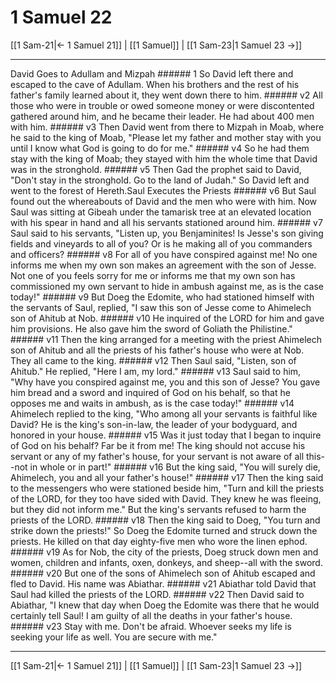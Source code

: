 # 1 Samuel 22

[[1 Sam-21|← 1 Samuel 21]] | [[1 Samuel]] | [[1 Sam-23|1 Samuel 23 →]]
***

David Goes to Adullam and Mizpah ###### 1 So David left there and escaped to the cave of Adullam. When his brothers and the rest of his father's family learned about it, they went down there to him. ###### v2 All those who were in trouble or owed someone money or were discontented gathered around him, and he became their leader. He had about 400 men with him. ###### v3 Then David went from there to Mizpah in Moab, where he said to the king of Moab, "Please let my father and mother stay with you until I know what God is going to do for me." ###### v4 So he had them stay with the king of Moab; they stayed with him the whole time that David was in the stronghold. ###### v5 Then Gad the prophet said to David, "Don't stay in the stronghold. Go to the land of Judah." So David left and went to the forest of Hereth.Saul Executes the Priests ###### v6 But Saul found out the whereabouts of David and the men who were with him. Now Saul was sitting at Gibeah under the tamarisk tree at an elevated location with his spear in hand and all his servants stationed around him. ###### v7 Saul said to his servants, "Listen up, you Benjaminites! Is Jesse's son giving fields and vineyards to all of you? Or is he making all of you commanders and officers? ###### v8 For all of you have conspired against me! No one informs me when my own son makes an agreement with the son of Jesse. Not one of you feels sorry for me or informs me that my own son has commissioned my own servant to hide in ambush against me, as is the case today!" ###### v9 But Doeg the Edomite, who had stationed himself with the servants of Saul, replied, "I saw this son of Jesse come to Ahimelech son of Ahitub at Nob. ###### v10 He inquired of the LORD for him and gave him provisions. He also gave him the sword of Goliath the Philistine." ###### v11 Then the king arranged for a meeting with the priest Ahimelech son of Ahitub and all the priests of his father's house who were at Nob. They all came to the king. ###### v12 Then Saul said, "Listen, son of Ahitub." He replied, "Here I am, my lord." ###### v13 Saul said to him, "Why have you conspired against me, you and this son of Jesse? You gave him bread and a sword and inquired of God on his behalf, so that he opposes me and waits in ambush, as is the case today!" ###### v14 Ahimelech replied to the king, "Who among all your servants is faithful like David? He is the king's son-in-law, the leader of your bodyguard, and honored in your house. ###### v15 Was it just today that I began to inquire of God on his behalf? Far be it from me! The king should not accuse his servant or any of my father's house, for your servant is not aware of all this--not in whole or in part!" ###### v16 But the king said, "You will surely die, Ahimelech, you and all your father's house!" ###### v17 Then the king said to the messengers who were stationed beside him, "Turn and kill the priests of the LORD, for they too have sided with David. They knew he was fleeing, but they did not inform me." But the king's servants refused to harm the priests of the LORD. ###### v18 Then the king said to Doeg, "You turn and strike down the priests!" So Doeg the Edomite turned and struck down the priests. He killed on that day eighty-five men who wore the linen ephod. ###### v19 As for Nob, the city of the priests, Doeg struck down men and women, children and infants, oxen, donkeys, and sheep--all with the sword. ###### v20 But one of the sons of Ahimelech son of Ahitub escaped and fled to David. His name was Abiathar. ###### v21 Abiathar told David that Saul had killed the priests of the LORD. ###### v22 Then David said to Abiathar, "I knew that day when Doeg the Edomite was there that he would certainly tell Saul! I am guilty of all the deaths in your father's house. ###### v23 Stay with me. Don't be afraid. Whoever seeks my life is seeking your life as well. You are secure with me."

***
[[1 Sam-21|← 1 Samuel 21]] | [[1 Samuel]] | [[1 Sam-23|1 Samuel 23 →]]

